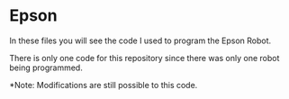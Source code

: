 # Epson

In these files you will see the code I used to program the Epson Robot.

There is only one code for this repository since there was only one robot being programmed.

*Note: Modifications are still possible to this code.
